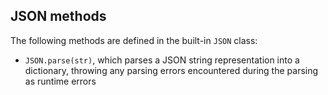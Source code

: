 ## JSON methods

The following methods are defined in the built-in `JSON` class:
- `JSON.parse(str)`, which parses a JSON string representation into a dictionary, throwing any parsing errors encountered during the parsing as runtime errors

